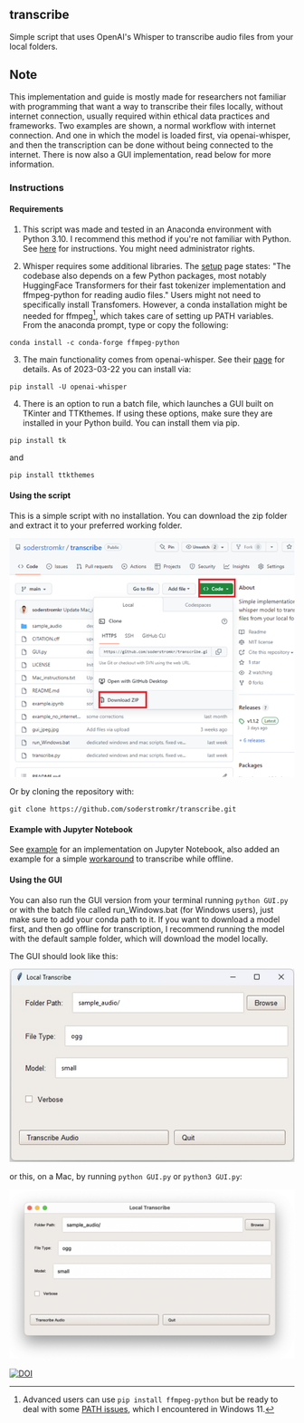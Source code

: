 ## transcribe

Simple script that uses OpenAI's Whisper to transcribe audio files from your local folders. 

## Note

This implementation and guide is mostly made for researchers not familiar with programming that want a way to transcribe their files locally, without internet connection, usually required within ethical data practices and frameworks. Two examples are shown, a normal workflow with internet connection. And one in which the model is loaded first, via openai-whisper, and then the transcription can be done without being connected to the internet. There is now also a GUI implementation, read below for more information.  

### Instructions

#### Requirements

1. This script was made and tested in an Anaconda environment with Python 3.10. I recommend this method if you're not familiar with Python.
See [here](https://docs.anaconda.com/anaconda/install/index.html) for instructions. You might need administrator rights. 

2. Whisper requires some additional libraries. The [setup](https://github.com/openai/whisper#setup) page states: "The codebase also depends on a few Python packages, most notably HuggingFace Transformers for their fast tokenizer implementation and ffmpeg-python for reading audio files."
Users might not need to specifically install Transfomers. However, a conda installation might be needed for ffmpeg[^1], which takes care of setting up PATH variables. From the anaconda prompt, type or copy the following:

```
conda install -c conda-forge ffmpeg-python
```

3. The main functionality comes from openai-whisper. See their [page](https://github.com/openai/whisper) for details. As of 2023-03-22 you can install via:

```
pip install -U openai-whisper
```

4. There is an option to run a batch file, which launches a GUI built on TKinter and TTKthemes. If using these options, make sure they are installed in your Python build. You can install them via pip.

```
pip install tk
```

and

```
pip install ttkthemes 
```

#### Using the script

This is a simple script with no installation. You can download the zip folder and extract it to your preferred working folder.

![](Picture1.png)  

Or by cloning the repository with:

```
git clone https://github.com/soderstromkr/transcribe.git
```


#### Example with Jupyter Notebook

See [example](example.ipynb) for an implementation on Jupyter Notebook, also added an example for a simple [workaround](example_no_internet.ipynb) to transcribe while offline.

#### Using the GUI

You can also run the GUI version from your terminal running ```python GUI.py``` or with the batch file called run_Windows.bat (for Windows users), just make sure to add your conda path to it. If you want to download a model first, and then go offline for transcription, I recommend running the model with the default sample folder, which will download the model locally. 

The GUI should look like this:

![python GUI.py](gui_jpeg.jpg?raw=true)

or this, on a Mac, by running `python GUI.py` or `python3 GUI.py`:

![python GUI Mac.py](gui-mac.png)

[^1]: Advanced users can use ```pip install ffmpeg-python``` but be ready to deal with some [PATH issues](https://stackoverflow.com/questions/65836756/python-ffmpeg-wont-accept-path-why), which I encountered in Windows 11.

[![DOI](https://zenodo.org/badge/617404576.svg)](https://zenodo.org/badge/latestdoi/617404576)
